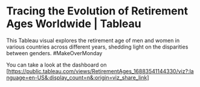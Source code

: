 # Tracing the Evolution of Retirement Ages Worldwide | Tableau
This Tableau visual explores the retirement age of men and women in various countries across different years, shedding light on the disparities between genders.
#MakeOverMonday

You can take a look at the dashboard on [https://public.tableau.com/views/RetirementAges_16883541144330/viz?:language=en-US&:display_count=n&:origin=viz_share_link]
